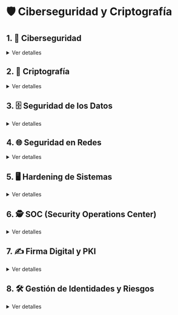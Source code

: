 # 🛡️ Ciberseguridad y Criptografía

## 1. 🔐 Ciberseguridad
<details>
<summary>Ver detalles</summary>

- **📌 Concepto y definición**
- **⚡ Pilares**
  - 🟢 Confidencialidad
  - 🔵 Integridad
  - 🔴 Disponibilidad
- **💥 Amenaza, Ataque, Vulnerabilidad**
- **📚 Glosario de términos**

</details>

## 2. 🔑 Criptografía
<details>
<summary>Ver detalles</summary>

- **📌 Concepto y componentes de un criptosistema**
- **⚡ Asunciones de seguridad**
- **🕰️ Cifrados clásicos**
  - 🔹 César
  - 🔹 Sustitución simple
  - 🔹 Playfair
  - 🔹 Vigenere
- **💣 Análisis de ataques:** fuerza bruta, estadísticos
- **📝 Codificación vs Esteganografía**
- **🚀 Criptografía moderna**
  - **🔒 Simétrica**
    - Stream Ciphers: RC4, ChaCha20
    - Block Ciphers: DES, 3DES, AES
  - **🗝️ Asimétrica**
    - Diffie-Hellman
    - RSA
    - Curvas Elípticas
  - **⚙️ Modos de operación:** ECB, CBC, CFB, OFB, CTR
  - **💎 One-time pads, Perfect Secrecy**

</details>

## 3. 🗄️ Seguridad de los Datos
<details>
<summary>Ver detalles</summary>

- 🔑 Funciones Hash y MAC/HMAC
- ✅ Checksums y ECC
- 🛡️ Confidencialidad, Integridad y Autenticación (AES, HMAC, SHA)
- 📑 Clasificación de información: GDPR, PCI-DSS, HIPAA
- 🗂️ DLP, IRM, Full Disk Encryption, Tokenización
- 💾 Ciberresiliencia y Backups

</details>

## 4. 🌐 Seguridad en Redes
<details>
<summary>Ver detalles</summary>

- 🌍 Conceptos de redes y protocolos
- 📡 OSI y TCP/IP
- 🕵️ Captura de tráfico: Sniffers
- 🔒 SSL/TLS, HTTP/HTTPS, HSTS
- 📊 Segmentación: VLAN, microsegmentación, CIDR
- 🛡️ Firewalls, DMZ, WAF, Balanceadores
- 🛰️ IDS/IPS, Proxy, VPN
- 👤 Privacidad y anonimato, Zero Trust, NAC, SASE, CASB

</details>

## 5. 🖥️ Hardening de Sistemas
<details>
<summary>Ver detalles</summary>

- 🔧 Hardening OS (CIS Benchmark)
- 🛡️ Antivirus, EDR, XDR
- 🕵️ HIDS/HIPS, EPM
- 📈 Monitorización y control de ejecución de apps

</details>

## 6. 🕵️ SOC (Security Operations Center)
<details>
<summary>Ver detalles</summary>

- 🏢 Funciones de un SOC
- 📊 SIEM, IoC, Monitorización y Triage
- 🎫 Ticketing y SOAR
- 🔍 Threat Hunting
- 🐝 Gestión de vulnerabilidades y Honeypots

</details>

## 7. ✍️ Firma Digital y PKI
<details>
<summary>Ver detalles</summary>

- 🖋️ Firma digital y cifrado
- 🗝️ PKI y certificados digitales
- 🏛️ Autoridad de certificación (CA)
- 🌐 Uso de certificados en navegación web y VPN

</details>

## 8. 🛠️ Gestión de Identidades y Riesgos
<details>
<summary>Ver detalles</summary>

- 👤 IAM (Gestión de identidades y control de acceso)
- 🔑 Autenticación y autorización: SAML, OAUTH, 2FA
- ⚠️ Análisis de riesgos y modelado de amenazas: MITRE ATT&CK, STRIDE

</details>
